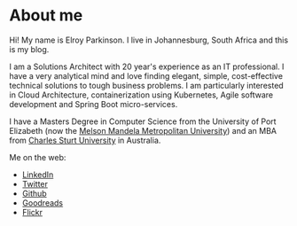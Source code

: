 # About me
Hi! My name is Elroy Parkinson. I live in Johannesburg, South Africa and this is my blog.

I am a Solutions Architect with 20 year's experience as an IT professional. I have a very analytical mind and love finding elegant, simple, cost-effective technical solutions to tough business problems. I am particularly interested in Cloud Architecture, containerization using Kubernetes, Agile software development and Spring Boot micro-services.


I have a Masters Degree in Computer Science from the University of Port Elizabeth (now the [Melson Mandela Metropolitan University](https://www.mandela.ac.za/)) and an MBA from [Charles Sturt University](https://www.csu.edu.au/) in Australia.

Me on the web:
- [LinkedIn](https://www.linkedin.com/in/elroy-parkinson-13b61a8/)
- [Twitter](https://twitter.com/ElroyParkinson)
- [Github](https://github.com/eparkinson)
- [Goodreads](https://www.goodreads.com/user/show/71123210-elroy-parkinson)
- [Flickr](https://www.flickr.com/photos/elroy_p/)
